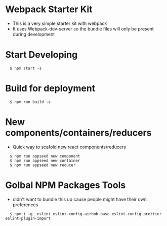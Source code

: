 # Webpack Starter Kit

- This is a very simple starter kit with webpack
- It uses Webpack-dev-server so the bundle files will only be present during development

# Start Developing

```
  $ npm start -s
```

# Build for deployment

```
  $ npm run build -s
```

# New components/containers/reducers

- Quick way to scafold new react components/reducers

```
  $ npm run appseed new component
  $ npm run appseed new container
  $ npm run appseed new reducer
```

# Golbal NPM Packages Tools

- didn't want to bundle this up cause people might have their own preferences

```text
  $ npm i -g  eslint eslint-config-airbnb-base eslint-config-prettier eslint-plugin-import
```

